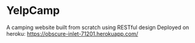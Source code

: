 # YelpCamp
A camping website built from scratch using RESTful design
Deployed on heroku: https://obscure-inlet-71201.herokuapp.com/
